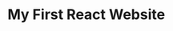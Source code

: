 # My First React Website

<!--WEBSITE LAYOUT
Header
- Logo
- Nav Items
Talk is Cheap, Show me the Code! (Namaste-React) 3
Body
- Search
- Restaurant Container
 - Restaurant Card
 - Dish Name
 - Image
 - Restaurant Name
 - Rating
 - Cuisines
 - Time to Deliver

Footer
- Copyright
- Links
- Address
- Contact  -->

<!--  REDUX :-
(to write data)when we hit the ADD+ button, then dispatch action then call a reducer function and that can be modify or update the slice of redux store.
(to read data)component is subscribed to redux store via SELECTOR so component will updated automaticaly

- install @redux/toolkit and react-redux
- build our store
- connect store to our app
- slice(cartslice)
- dispatch(action)
- selector  -->

<!-- TYPE OF TESTING(DEVLOPER) :-

- unit testing
-integration testing
-end to end testing (e2e testing) -->

<!-- TESTING OUR APPLICATION :-

- install react testing library
- install jest
- install babel dependencies
- config the babel
- Configure Parcel Config file to disable default babel transpilation
- jest configration (npx jest --init)
- install jsdom library (jest 28) -->
<!-- - Install @babel/preset-react - to make JSX work in test cases
- Include @babel/preset-react inside my babel config
- npm i -D @testing-library/jest-dom -->
